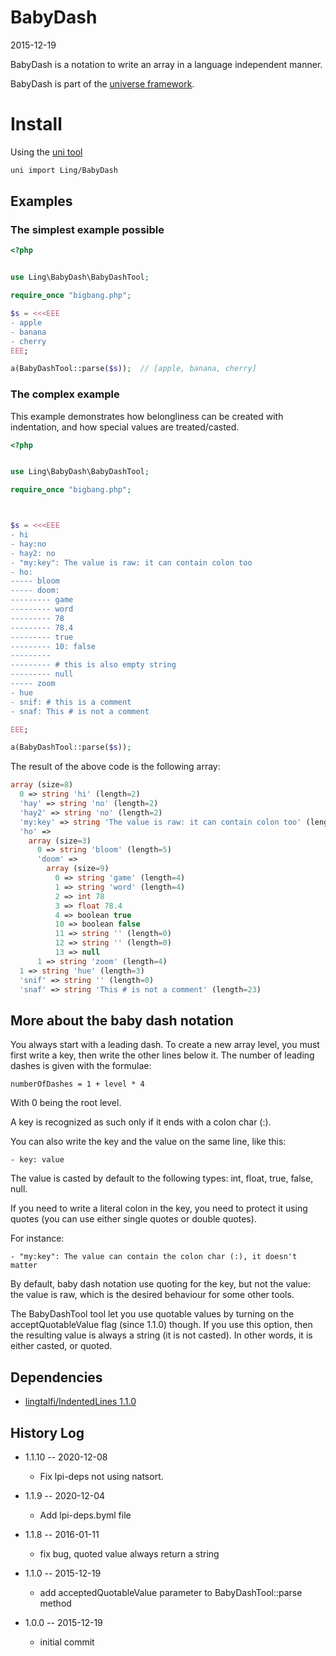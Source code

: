 BabyDash
=============
2015-12-19


BabyDash is a notation to write an array in a language independent manner.


BabyDash is part of the [universe framework](https://github.com/karayabin/universe-snapshot).


Install
=============


Using the [uni tool](https://github.com/lingtalfi/universe-naive-importer)
```bash
uni import Ling/BabyDash
```





Examples
-------------- 


### The simplest example possible


```php
<?php


use Ling\BabyDash\BabyDashTool;

require_once "bigbang.php";

$s = <<<EEE
- apple
- banana
- cherry
EEE;

a(BabyDashTool::parse($s));  // [apple, banana, cherry]
```



### The complex example 

This example demonstrates how belongliness can be created with indentation, and how special values are treated/casted.


```php
<?php


use Ling\BabyDash\BabyDashTool;

require_once "bigbang.php";



$s = <<<EEE
- hi
- hay:no
- hay2: no
- "my:key": The value is raw: it can contain colon too
- ho:
----- bloom
----- doom:
--------- game
--------- word
--------- 78
--------- 78.4
--------- true
--------- 10: false
--------- 
--------- # this is also empty string
--------- null
----- zoom
- hue
- snif: # this is a comment
- snaf: This # is not a comment

EEE;

a(BabyDashTool::parse($s));
```

The result of the above code is the following array:

```php
array (size=8)
  0 => string 'hi' (length=2)
  'hay' => string 'no' (length=2)
  'hay2' => string 'no' (length=2)
  'my:key' => string 'The value is raw: it can contain colon too' (length=42)
  'ho' => 
    array (size=3)
      0 => string 'bloom' (length=5)
      'doom' => 
        array (size=9)
          0 => string 'game' (length=4)
          1 => string 'word' (length=4)
          2 => int 78
          3 => float 78.4
          4 => boolean true
          10 => boolean false
          11 => string '' (length=0)
          12 => string '' (length=0)
          13 => null
      1 => string 'zoom' (length=4)
  1 => string 'hue' (length=3)
  'snif' => string '' (length=0)
  'snaf' => string 'This # is not a comment' (length=23)

```




More about the baby dash notation
--------------------------------------

You always start with a leading dash.
To create a new array level, you must first write a key, then write the other lines below it.
The number of leading dashes is given with the formulae:
 
```
numberOfDashes = 1 + level * 4
```

With 0 being the root level.

A key is recognized as such only if it ends with a colon char (:).

You can also write the key and the value on the same line, like this:

```
- key: value
```

The value is casted by default to the following types: int, float, true, false, null.



If you need to write a literal colon in the key, you need to protect it using quotes (you can use either single quotes or double quotes).

For instance:

```
- "my:key": The value can contain the colon char (:), it doesn't matter
```


By default, baby dash notation use quoting for the key, but not the value: the value is raw, which is the desired behaviour
for some other tools.


The BabyDashTool tool let you use quotable values by turning on the acceptQuotableValue flag (since 1.1.0) though.
If you use this option, then the resulting value is always a string (it is not casted).
In other words, it is either casted, or quoted.





Dependencies
------------------

- [lingtalfi/IndentedLines 1.1.0](https://github.com/lingtalfi/IndentedLines)




History Log
------------------

- 1.1.10 -- 2020-12-08

    - Fix lpi-deps not using natsort.

- 1.1.9 -- 2020-12-04

    - Add lpi-deps.byml file

- 1.1.8 -- 2016-01-11

    - fix bug, quoted value always return a string
    
- 1.1.0 -- 2015-12-19

    - add acceptedQuotableValue parameter to BabyDashTool::parse method
    
- 1.0.0 -- 2015-12-19

    - initial commit
    
    

